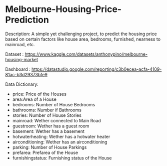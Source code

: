 # Melbourne-Housing-Price-Prediction
Description: A simple yet challenging project, to predict the housing price based on certain factors like house area, bedrooms, furnished, nearness to mainroad, etc.

Dataset : <a>https://www.kaggle.com/datasets/anthonypino/melbourne-housing-market</a>

Dashboard : <a>https://datastudio.google.com/reporting/c3b0ecea-acfa-4109-81ac-b3d29373bfe9<a/>

Data Dictionary:

- price: Price of the Houses
- area:Area of a House
- bedrooms: Number of House Bedrooms
- bathrooms: Number if Bathrooms
- stories: Number of House Stories
- mainroad: Wether connected to Main Road
- guestroom: Wether has a guest room
- basement: Wether has a basement
- hotwaterheating: Wether has a hotwater heater
- airconditioning: Wether has an airconditioning
- parking: Number of House Parkings
- prefarea: Prefarea of the House
- furnishingstatus: Furnishing status of the House
